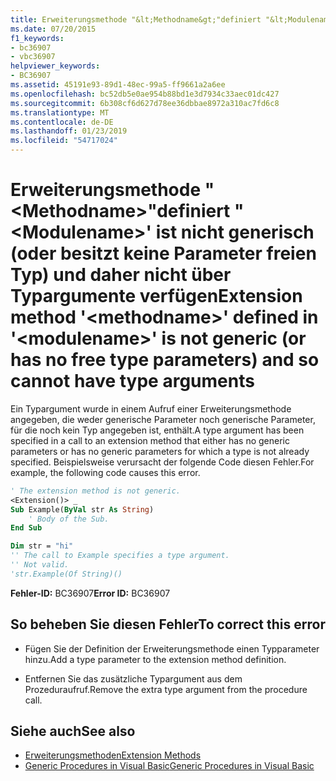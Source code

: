 ```yaml
---
title: Erweiterungsmethode "&lt;Methodname&gt;"definiert "&lt;Modulename&gt;' ist nicht generisch (oder besitzt keine Parameter freien Typ) und daher nicht über Typargumente verfügen
ms.date: 07/20/2015
f1_keywords:
- bc36907
- vbc36907
helpviewer_keywords:
- BC36907
ms.assetid: 45191e93-89d1-48ec-99a5-ff9661a2a6ee
ms.openlocfilehash: bc52db5e0ae954b88bd1e3d7934c33aec01dc427
ms.sourcegitcommit: 6b308cf6d627d78ee36dbbae8972a310ac7fd6c8
ms.translationtype: MT
ms.contentlocale: de-DE
ms.lasthandoff: 01/23/2019
ms.locfileid: "54717024"
---
```

# <a name="extension-method-ltmethodnamegt-defined-in-ltmodulenamegt-is-not-generic-or-has-no-free-type-parameters-and-so-cannot-have-type-arguments"></a><span data-ttu-id="ca94a-102">Erweiterungsmethode "&lt;Methodname&gt;"definiert "&lt;Modulename&gt;' ist nicht generisch (oder besitzt keine Parameter freien Typ) und daher nicht über Typargumente verfügen</span><span class="sxs-lookup"><span data-stu-id="ca94a-102">Extension method '&lt;methodname&gt;' defined in '&lt;modulename&gt;' is not generic (or has no free type parameters) and so cannot have type arguments</span></span>
<span data-ttu-id="ca94a-103">Ein Typargument wurde in einem Aufruf einer Erweiterungsmethode angegeben, die weder generische Parameter noch generische Parameter, für die noch kein Typ angegeben ist, enthält.</span><span class="sxs-lookup"><span data-stu-id="ca94a-103">A type argument has been specified in a call to an extension method that either has no generic parameters or has no generic parameters for which a type is not already specified.</span></span> <span data-ttu-id="ca94a-104">Beispielsweise verursacht der folgende Code diesen Fehler.</span><span class="sxs-lookup"><span data-stu-id="ca94a-104">For example, the following code causes this error.</span></span>  
  
```vb  
' The extension method is not generic.  
<Extension()> _  
Sub Example(ByVal str As String)  
    ' Body of the Sub.  
End Sub  
```  
  
```vb  
Dim str = "hi"  
'' The call to Example specifies a type argument.  
'' Not valid.  
'str.Example(Of String)()  
```  
  
 <span data-ttu-id="ca94a-105">**Fehler-ID:** BC36907</span><span class="sxs-lookup"><span data-stu-id="ca94a-105">**Error ID:** BC36907</span></span>  
  
## <a name="to-correct-this-error"></a><span data-ttu-id="ca94a-106">So beheben Sie diesen Fehler</span><span class="sxs-lookup"><span data-stu-id="ca94a-106">To correct this error</span></span>  
  
-   <span data-ttu-id="ca94a-107">Fügen Sie der Definition der Erweiterungsmethode einen Typparameter hinzu.</span><span class="sxs-lookup"><span data-stu-id="ca94a-107">Add a type parameter to the extension method definition.</span></span>  
  
-   <span data-ttu-id="ca94a-108">Entfernen Sie das zusätzliche Typargument aus dem Prozeduraufruf.</span><span class="sxs-lookup"><span data-stu-id="ca94a-108">Remove the extra type argument from the procedure call.</span></span>  
  
## <a name="see-also"></a><span data-ttu-id="ca94a-109">Siehe auch</span><span class="sxs-lookup"><span data-stu-id="ca94a-109">See also</span></span>
- [<span data-ttu-id="ca94a-110">Erweiterungsmethoden</span><span class="sxs-lookup"><span data-stu-id="ca94a-110">Extension Methods</span></span>](../../visual-basic/programming-guide/language-features/procedures/extension-methods.md)
- [<span data-ttu-id="ca94a-111">Generic Procedures in Visual Basic</span><span class="sxs-lookup"><span data-stu-id="ca94a-111">Generic Procedures in Visual Basic</span></span>](../../visual-basic/programming-guide/language-features/data-types/generic-procedures.md)
